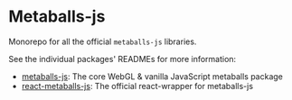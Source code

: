 # Metaballs-js

Monorepo for all the official `metaballs-js` libraries.

See the individual packages' READMEs for more information:

* [metaballs-js](packages/metaballs-js/README.md): The core WebGL & vanilla JavaScript metaballs package
* [react-metaballs-js](packages/react-metaballs-js/README.md): The official react-wrapper for metaballs-js

